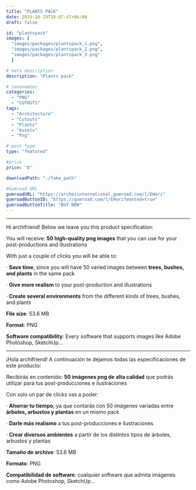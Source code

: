 ```yaml
---
title: "PLANTS PACK"
date: 2019-10-29T10:07:47+06:00
draft: false

id: "plantspack"
images: [
  "images/packages/plantspack_1.png",
  "images/packages/plantspack_2.png",
  "images/packages/plantspack_3.png"
  ]

# meta description
description: "Plants pack"

# taxonomies
categories:
  - "PNG"
  - "CUTOUTS"
tags:
  - "Architecture"
  - "Cutouts"
  - "Plants"
  - "Assets"
  - "Png"

# post type
type: "featured"

#price
price: "8"

downloadPath: "./fake_path"

#Gumroad URL
gumroadURL: "https://archezinternational.gumroad.com/l/EHorz"
gumroadButtonID: "https://gumroad.com/l/EHorz?wanted=true"
gumroadButtonTitle: "BUY NOW"
---
```


___

Hi archifriend! Below we leave you this product specification:

You will receive: **50 high-quality png images** that you can use for your post-productions and illustrations

With just a couple of clicks you will be able to:

· **Save time**, since you will have 50 varied images between **trees, bushes, and plants** in the same pack

· **Give more realism** to your post-production and illustrations

· **Create several environments** from the different kinds of trees, bushes, and plants

**File size**: 53.6 MB

**Format**: PNG

**Software compatibility**: Every software that supports images like Adobe Photoshop, SketchUp...

_____

¡Hola archifriend! A continuación te dejamos todas las especificaciones de este producto:

Recibirás en contenido: **50 imágenes png de alta calidad** que podrás utilizar para tus post-producciones e ilustraciones

Con solo un par de clicks vas a poder:

· **Ahorrar tu tiempo**, ya que contarás con 50 imágenes variadas entre **árboles, arbustos y plantas** en un mismo pack

· **Darle más realismo** a tus post-producciones e ilustraciones

· **Crear diversos ambientes** a partir de los distintos tipos de árboles, arbustos y plantas

**Tamaño de archivo**: 53.6 MB

**Formato**: PNG

**Compatibilidad de software**: cualquier software que admita imágenes como Adobe Photoshop, SketchUp...